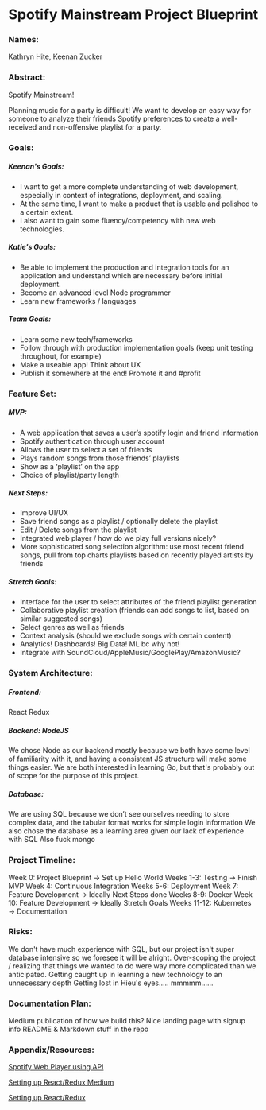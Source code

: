 # Spotify Mainstream Project Blueprint

### Names:
Kathryn Hite, Keenan Zucker

### Abstract:

Spotify Mainstream!

Planning music for a party is difficult! We want to develop an easy way for someone to analyze their friends Spotify preferences to create a well-received and non-offensive playlist for a party. 

### Goals:

##### Keenan's Goals: 
- I want to get a more complete understanding of web development, especially in context of integrations, deployment, and scaling. 
- At the same time, I want to make a product that is usable and polished to a certain extent.
- I also want to gain some fluency/competency with new web technologies.


##### Katie's Goals:
- Be able to implement the production and integration tools for an application and understand which are necessary before initial deployment.
- Become an advanced level Node programmer
- Learn new frameworks / languages

##### Team Goals:
- Learn some new tech/frameworks
- Follow through with production implementation goals (keep unit testing throughout, for example)
- Make a useable app! Think about UX 
- Publish it somewhere at the end! Promote it and #profit

### Feature Set:

##### MVP: 
- A web application that saves a user’s spotify login and friend information
- Spotify authentication through user account
- Allows the user to select a set of friends
- Plays random songs from those friends’ playlists
- Show as a ‘playlist’ on the app
- Choice of playlist/party length

##### Next Steps: 
- Improve UI/UX
- Save friend songs as a playlist / optionally delete the playlist
- Edit / Delete songs from the playlist
- Integrated web player / how do we play full versions nicely?
- More sophisticated song selection algorithm: use most recent friend songs, pull from top charts playlists based on recently played artists by friends

##### Stretch Goals: 
- Interface for the user to select attributes of the friend playlist generation
- Collaborative playlist creation (friends can add songs to list, based on similar suggested songs)
- Select genres as well as friends
- Context analysis (should we exclude songs with certain content)
- Analytics! Dashboards! Big Data! ML bc why not!
- Integrate with SoundCloud/AppleMusic/GooglePlay/AmazonMusic?


### System Architecture:

##### Frontend: 
React
Redux

##### Backend: NodeJS
We chose Node as our backend mostly because we both have some level of familiarity with it, and having a consistent JS structure will make some things easier. 
We are both interested in learning Go, but that's probably out of scope for the purpose of this project. 

##### Database: 
We are using SQL because we don’t see ourselves needing to store complex data, and the tabular format works for simple login information
We also chose the database as a learning area given our lack of experience with SQL
Also fuck mongo

### Project Timeline:

Week 0: Project Blueprint → Set up Hello World
Weeks 1-3: Testing → Finish MVP
Week 4: Continuous Integration
Weeks 5-6: Deployment
Week 7: Feature Development → Ideally Next Steps done
Weeks 8-9: Docker
Week 10: Feature Development → Ideally Stretch Goals
Weeks 11-12: Kubernetes → Documentation


### Risks:
We don't have much experience with SQL, but our project isn't super database intensive so we foresee it will be alright. 
Over-scoping the project / realizing that things we wanted to do were way more complicated than we anticipated. 
Getting caught up in learning a new technology to an unnecessary depth
Getting lost in Hieu's eyes….. mmmmm…...

### Documentation Plan:

Medium publication of how we build this?
Nice landing page with signup info
README & Markdown stuff in the repo


### Appendix/Resources:

[Spotify Web Player using API](https://github.com/JMPerez/thirtiflux)

[Setting up React/Redux Medium](https://medium.com/@notrab/getting-started-with-create-react-app-redux-react-router-redux-thunk-d6a19259f71f)

[Setting up React/Redux](https://github.com/notrab/create-react-app-redux)



